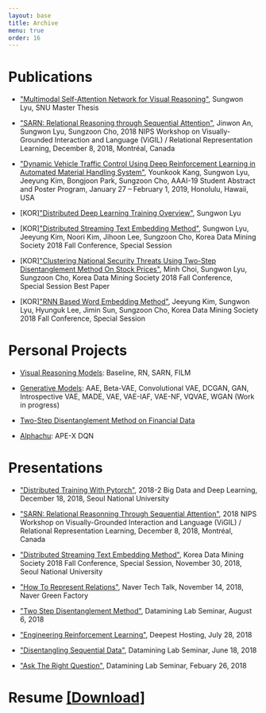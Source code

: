 ```yaml
---
layout: base
title: Archive
menu: true
order: 16
---
```


# Publications

- ["Multimodal Self-Attention Network for Visual Reasoning"]({{lyusungwon.github.io}}/assets/publications/190617_MasterPaper_SungwonLyu.pdf), Sungwon Lyu, SNU Master Thesis

- ["SARN: Relational Reasoning through Sequential Attention"]({{lyusungwon.github.io}}/assets/publications/1811.00246.pdf), Jinwon An, Sungwon Lyu, Sungzoon Cho, 2018 NIPS Workshop on Visually-Grounded Interaction and Language (ViGIL) / Relational Representation Learning, December 8, 2018, Montréal, Canada

- ["Dynamic Vehicle Traffic Control Using Deep Reinforcement Learning in Automated Material Handling System"]({{lyusungwon.github.io}}/assets/publications/AAAI19_AbstractPaper.pdf), Younkook Kang, Sungwon Lyu, Jeeyung Kim, Bongjoon Park, Sungzoon Cho, AAAI-19 Student Abstract and Poster Program, January 27 – February 1, 2019, Honolulu, Hawaii, USA

- [KOR]["Distributed Deep Learning Training Overview"]({{lyusungwon.github.io}}/assets/publications/DistributedDeepLearningTrainingOverview.pdf), Sungwon Lyu 

- [KOR]["Distributed Streaming Text Embedding Method"]({{lyusungwon.github.io}}/assets/publications/[2018추계]서울대학교_산업공학과_류성원.pdf), Sungwon Lyu, Jeeyung Kim, Noori Kim, Jihoon Lee, Sungzoon Cho, Korea Data Mining Society 2018 Fall Conference, Special Session

- [KOR]["Clustering National Security Threats Using Two-Step Disentanglement Method On Stock Prices"]({{lyusungwon.github.io}}/assets/publications/[2018추계]서울대학교_산업공학과_최민.pdf), Minh Choi, Sungwon Lyu, Sungzoon Cho, Korea Data Mining Society 2018 Fall Conference, Special Session Best Paper 

- [KOR]["RNN Based Word Embedding Method"]({{lyusungwon.github.io}}/assets/publications/[2018추계]서울대학교_산업공학과_김지영.pdf), Jeeyung Kim, Sungwon Lyu, Hyunguk Lee, Jimin Sun, Sungzoon Cho, Korea Data Mining Society 2018 Fall Conference, Special Session

# Personal Projects

- [Visual Reasoning Models](github.com/Lyusungwon/relational_network_pytorch): Baseline, RN, SARN, FILM

- [Generative Models](github.com/Lyusungwon/generative_models_pytorch): AAE, Beta-VAE, Convolutional VAE, DCGAN, GAN, Introspective VAE, MADE, VAE, VAE-IAF, VAE-NF, VQVAE, WGAN (Work in progress)

- [Two-Step Disentanglement Method on Financial Data](github.com/cham310/fin_disentanglement)

- [Alphachu](github.com/Lyusungwon/apex_dqn_pytorch): APE-X DQN

# Presentations

- ["Distributed Training With Pytorch"]({{lyusungwon.github.io}}/assets/presentation/20181218_DistributedTrainingWithPytorch.pdf), 2018-2 Big Data and Deep Learning, December 18, 2018, Seoul National University

- ["SARN: Relational Reasonning Through Sequential Attention"]({{lyusungwon.github.io}}/assets/presentation/20181204_SARN_SungwonLyu.pdf), 2018 NIPS Workshop on Visually-Grounded Interaction and Language (ViGIL) / Relational Representation Learning, December 8, 2018, Montréal, Canada

- ["Distributed Streaming Text Embedding Method"]({{lyusungwon.github.io}}/assets/presentation/20181130_DistributedStreamingTextEmbeddingMethod_SungwonLyu.pdf), Korea Data Mining Society 2018 Fall Conference, Special Session, November 30, 2018, Seoul National University

- ["How To Represent Relations"]({{lyusungwon.github.io}}/assets/presentation/20181114_HowToRepresentRelations_SungwonLyu.pdf), Naver Tech Talk, November 14, 2018, Naver Green Factory

- ["Two Step Disentanglement Method"]({{lyusungwon.github.io}}/assets/presentation/20180806_TwoStepDisentanglementMethod_SungwonLyu.pdf), Datamining Lab Seminar, August 6, 2018

- ["Engineering Reinforcement Learning"]({{lyusungwon.github.io}}/assets/presentation/20180728_EngineeringReinforcementLearning_SungwonLyu.pdf), Deepest Hosting, July 28, 2018

- ["Disentangling Sequential Data"]({{lyusungwon.github.io}}/assets/presentation/20180618_DisentanglingSequentialData_SungwonLyu.pdf), Datamining Lab Seminar, June 18, 2018

- ["Ask The Right Question"]({{lyusungwon.github.io}}/assets/presentation/20180226_AskTheRIghtQuestion_SungwonLyu.pdf), Datamining Lab Seminar, Febuary 26, 2018

# Resume [[Download]]({{lyusungwon.github.io}}/assets/resume/SungwonLyu_Resume.pdf)
